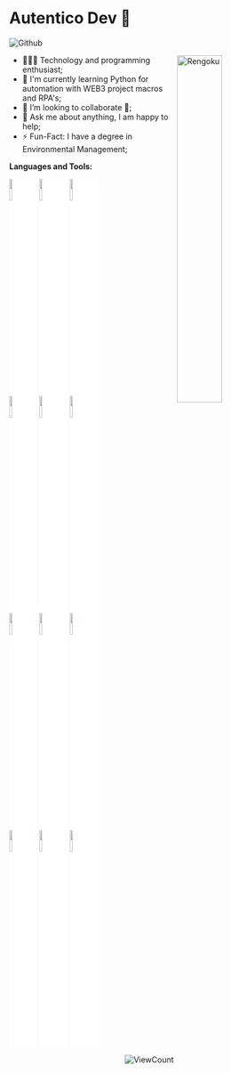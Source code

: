# Autentico Dev 🚀

![Github](https://img.shields.io/badge/-Github-333000?style=flat&logo=Github&logoColor=white)

<img width="40%" align="right" alt="Rengoku" src="https://i.imgur.com/DGVsXwn.png"/>

- 👨🏽‍💻 Technology and programming enthusiast;
- 🌱 I'm currently learning Python for automation with WEB3 project macros and RPA's;
- 👯 I’m looking to collaborate 🤝;
- 💬 Ask me about anything, I am happy to help;
- ⚡️ Fun-Fact: I have a degree in Environmental Management;

**Languages and Tools:**

<p>
  <code><img width="10%" src="https://cdn.jsdelivr.net/gh/devicons/devicon/icons/python/python-original.svg" style="background-color: #ffffff;"></code>
  <code><img width="10%" src="https://cdn.jsdelivr.net/gh/devicons/devicon/icons/vscode/vscode-original.svg" style="background-color: white;"></code>
  <code><img width="10%" src="https://cdn.jsdelivr.net/gh/devicons/devicon/icons/csharp/csharp-original.svg" style="background-color: white;"></code>
  <br/>
  <code><img width="10%" src="https://cdn.jsdelivr.net/gh/devicons/devicon/icons/java/java-original.svg" style="background-color: white;"></code>
  <code><img width="10%" src="https://cdn.jsdelivr.net/gh/devicons/devicon/icons/android/android-original.svg" style="background-color: white;"></code>
  <code><img width="10%" src="https://cdn.jsdelivr.net/gh/devicons/devicon/icons/react/react-original.svg" style="background-color: white;"></code>
  <br/>
  <code><img width="10%" src="https://cdn.jsdelivr.net/gh/devicons/devicon/icons/azure/azure-original.svg" style="background-color: white;"></code>
  <code><img width="10%" src="https://cdn.jsdelivr.net/gh/devicons/devicon/icons/nodejs/nodejs-original.svg" style="background-color: white;"></code>
  <code><img width="10%" src="https://cdn.jsdelivr.net/gh/devicons/devicon/icons/mysql/mysql-original.svg" style="background-color: white;"></code>
  <br/>
  <code><img width="10%" src="https://cdn.jsdelivr.net/gh/devicons/devicon/icons/git/git-original.svg" style="background-color: white;"></code>
  <code><img width="10%" src="https://cdn.jsdelivr.net/gh/devicons/devicon/icons/javascript/javascript-original.svg" style="background-color: white;"></code>
  <code><img width="10%" src="https://cdn.jsdelivr.net/gh/devicons/devicon/icons/css3/css3-original.svg" style="background-color: white;"></code>
  <br/>
</p>

<p align="center">
  <img alt="ViewCount" src="https://komarev.com/ghpvc/?username=Abnerluisz&color=blue&style=flat-square" />
</p>
